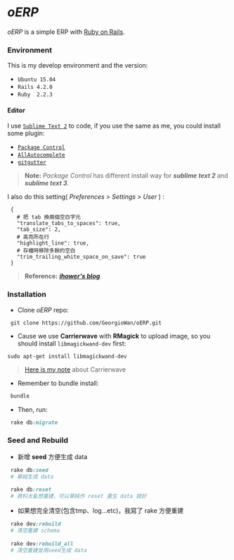 # ***oERP***

*oERP* is a simple ERP with [Ruby on Rails](http://rubyonrails.org/).



### **Environment**

This is my develop environment and the version:

 - `Ubuntu 15.04` 
 - `Rails 4.2.0`
 - `Ruby  2.2.3` 

#### **Editor**

I use [`Sublime Text 2`](http://www.sublimetext.com/) to code, if you use the same as me, you could install some plugin: 

 - [`Package Control`](https://packagecontrol.io/installation#st2) 
 - [`AllAutocomplete`](https://github.com/alienhard/SublimeAllAutocomplete)
 - [`gitgutter`](http://www.jisaacks.com/gitgutter/) 

> **Note:** *Package Control* has different install way for ***sublime text 2*** and ***sublime text 3***.

I also do this setting( *Preferences > Settings > User* ) :
```
 {
   # 把 tab 換兩個空白字元
   "translate_tabs_to_spaces": true,
   "tab_size": 2,
   # 高亮所在行
   "highlight_line": true,
   # 存檔時移除多餘的空白
   "trim_trailing_white_space_on_save": true
 }
```

> **Reference:** [***ihower's blog***](https://ihower.tw/blog/archives/7375)

### **Installation**

* Clone *oERP* repo:
```
 git clone https://github.com/GeorgioWan/oERP.git
```

* Cause we use **Carrierwave** with **RMagick** to upload image, so you should install `libmagickwand-dev` first:
```
sudo apt-get install libmagickwand-dev
```
> [Here is my note](http://georgiola-blog.logdown.com/notes/307578/rails-function-upload-pictures-via-carrierwave) about Carrierwave

* Remember to bundle install:
```ruby
 bundle
```

* Then, run:
```ruby
 rake db:migrate
```

### **Seed and Rebuild**
* 新增 **seed** 方便生成 data
```ruby
 rake db:seed
 # 單純生成 data
 
 rake db:reset
 # 資料太亂想重建，可以單純作 reset 重生 data 就好
```
* 如果想完全清空(包含tmp、log...etc)，我寫了 rake 方便重建
```ruby
 rake dev:rebuild
 # 清空重建 schema
 
 rake dev:rebuild_all
 # 清空重建並用seed生成 data
```
